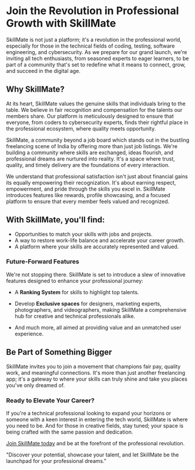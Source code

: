 # Join the Revolution in Professional Growth with SkillMate

SkillMate is not just a platform; it's a revolution in the professional world, especially for those in the technical fields of coding, testing, software engineering, and cybersecurity. As we prepare for our grand launch, we're inviting all tech enthusiasts, from seasoned experts to eager learners, to be part of a community that's set to redefine what it means to connect, grow, and succeed in the digital age.

## Why SkillMate?

At its heart, SkillMate values the genuine skills that individuals bring to the table. We believe in fair recognition and compensation for the talents our members share. Our platform is meticulously designed to ensure that everyone, from coders to cybersecurity experts, finds their rightful place in the professional ecosystem, where quality meets opportunity.

SkillMate, a community beyond a job board which stands out in the bustling freelancing scene of India by offering more than just job listings. We're building a community where skills are exchanged, ideas flourish, and professional dreams are nurtured into reality. It's a space where trust, quality, and timely delivery are the foundations of every interaction.

We understand that professional satisfaction isn't just about financial gains its equally empowering their recognization. It's about earning respect, empowerment, and pride through the skills you excel in. SkillMate introduces features like rewards, profile showcasing, and a focused platform to ensure that every member feels valued and recognized.

## With SkillMate, you'll find:

- Opportunities to match your skills with jobs and projects.
- A way to restore work-life balance and accelerate your career growth.
- A platform where your skills are accurately represented and valued.

### Future-Forward Features

We're not stopping there. SkillMate is set to introduce a slew of innovative features designed to enhance your professional journey:
- A **Ranking System** for skills to highlight top talents.
- Develop **Exclusive spaces** for designers, marketing experts, photographers, and videographers, making SkillMate a comprehensive hub for creative and technical professionals alike.

- And much more, all aimed at providing value and an unmatched user experience.

## Be Part of Something Bigger

SkillMate invites you to join a movement that champions fair pay, quality work, and meaningful connections. It's more than just another freelancing app; it's a gateway to where your skills can truly shine and take you places you've only dreamed of.

### Ready to Elevate Your Career?

If you're a technical professional looking to expand your horizons or someone with a keen interest in entering the tech world, SkillMate is where you need to be. And for those in creative fields, stay tuned; your space is being crafted with the same passion and dedication.

[Join SkillMate today](https://www.skillmate.com/join) and be at the forefront of the professional revolution.

"Discover your potential, showcase your talent, and let SkillMate be the launchpad for your professional dreams."

